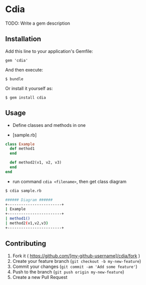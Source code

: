 # Cdia

TODO: Write a gem description

## Installation

Add this line to your application's Gemfile:

    gem 'cdia'

And then execute:

    $ bundle

Or install it yourself as:

    $ gem install cdia

## Usage

* Define classes and methods in one

* [sample.rb]

```ruby
class Example
  def method1
  end

  def method2(v1, v2, v3)
  end
end
```

* run command `cdia <filename>`, then get class diagram

```bash
$ cdia sample.rb

###### Diagram ######
+------------------------+
| Example
+------------------------+
| method1()
| method2(v1,v2,v3)
+------------------------+

```



## Contributing

1. Fork it ( https://github.com/[my-github-username]/cdia/fork )
2. Create your feature branch (`git checkout -b my-new-feature`)
3. Commit your changes (`git commit -am 'Add some feature'`)
4. Push to the branch (`git push origin my-new-feature`)
5. Create a new Pull Request
